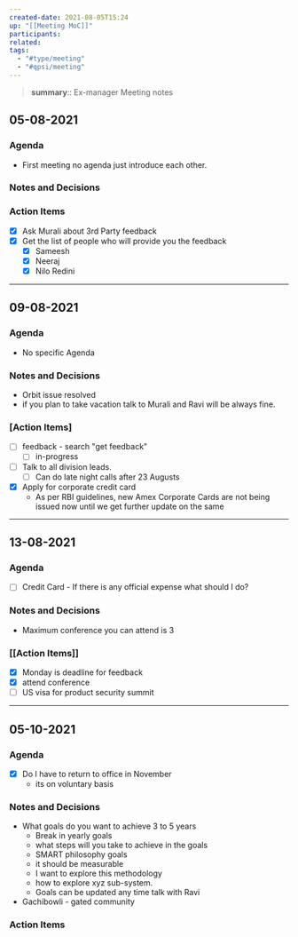 ```yaml
---
created-date: 2021-08-05T15:24
up: "[[Meeting MoC]]"
participants: 
related: 
tags:
  - "#type/meeting"
  - "#qpsi/meeting"
---
```


> **summary**:: Ex-manager Meeting notes

## 05-08-2021

### Agenda

- First meeting no agenda just introduce each other.

### Notes and Decisions

### Action Items

- [x] Ask Murali about 3rd Party feedback
- [x] Get the list of people who will provide you the feedback
	- [x] Sameesh
	- [x] Neeraj
	- [x] Nilo Redini

---

## 09-08-2021

### Agenda

- No specific Agenda  

### Notes and Decisions

- Orbit issue resolved
- if you plan to take vacation talk to Murali and Ravi will be always fine. 

### [Action Items]

- [ ] feedback - search "get feedback"
	- [ ] in-progress
- [ ] Talk to all division leads.
	- [ ] Can do late night calls after 23 Augusts
- [x] Apply for corporate credit card
	- As per RBI guidelines, new Amex Corporate Cards are not being issued now until we get further update on the same
	

---

## 13-08-2021

### Agenda

- [ ] Credit Card - If there is any official expense what should I do?

### Notes and Decisions

- Maximum conference you can attend is 3

### [[Action Items]]

- [x] Monday is deadline for feedback
- [x] attend conference
- [ ] US visa for product security summit

---

## 05-10-2021

### Agenda
- [x] Do I have to return to office in November
	- its on voluntary basis

### Notes and Decisions

- What goals do you want to achieve 3 to 5 years 
	- Break in yearly goals
	- what steps will you take to achieve in the goals
	- SMART philosophy goals
	- it should be measurable
	- I want to explore this methodology
	- how to explore xyz sub-system.
	- Goals can be updated any time talk with Ravi
- Gachibowli - gated community

### Action Items
